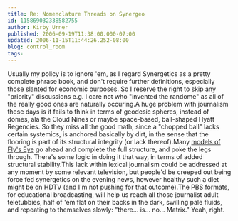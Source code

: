 ```yaml
---
title: Re: Nomenclature Threads on Synergeo
id: 115869032338582755
author: Kirby Urner
published: 2006-09-19T11:38:00.000-07:00
updated: 2006-11-15T11:44:26.252-08:00
blog: control_room
tags: 
---
```


Usually my policy is to ignore 'em, as I regard Synergetics as a pretty complete phrase book, and don't require further definitions, especially those slanted for economic purposes. So I reserve the right to skip any "priority" discussions e.g. I care not who "invented the randome" as all of the really good ones are naturally occuring.A huge problem with journalism these days is it fails to think in terms of geodesic spheres, instead of domes, ala the Cloud Nines or maybe space-based, ball-shaped Hyatt Regencies. So they miss all the good math, since a "chopped ball" lacks certain systemics, is anchored basically by dirt, in the sense that the flooring is part of its structural integrity (or lack thereof).Many [models of Fly's Eye](http://mybizmo.blogspot.com/2006/09/back-to-school.html) go ahead and complete the full structure, and poke the legs through. There's some logic in doing it that way, in terms of added structural stability.This lack within lexical journalism could be addressed at any moment by some relevant television, but people'd be creeped out being force fed synergetics on the evening news, however healthy such a diet might be on HDTV (and I'm not pushing for that outcome).The PBS formats, for educational broadcasting, will help us reach all those journalist adult teletubbies, half of 'em flat on their backs in the dark, swilling pale fluids, and repeating to themselves slowly: "there... is... no... Matrix." Yeah, right.